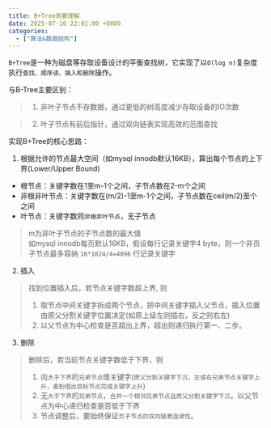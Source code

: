 ```yaml
---
title: B+Tree简要理解
date: 2025-07-16 22:01:00 +0800
categories:
  - ["算法&数据结构"]
---
```


`B+Tree`是一种为磁盘等存取设备设计的平衡查找树，它实现了以`O(log n)`复杂度执行`查找、顺序读、插入和删除`操作。

与B-Tree主要区别：
> 1. 非叶子节点不存数据，通过更低的树高度减少存取设备的IO次数

> 2. 叶子节点有前后指针，通过双向链表实现高效的范围查找

实现B+Tree的核心思路：
1. 根据允许的节点最大空间（如mysql innodb默认16KB），算出每个节点的上下界(Lower/Upper Bound)
- 根节点：关键字数在1至m-1个之间，子节点数在2-m个之间
- 非根非叶节点：关键字数在(m/2)-1至m-1个之间，子节点数在ceil(m/2)至个之间
- 叶节点：关键字数同`非根非叶节点`，无子节点
> m为非叶子节点的子节点数的最大值  
> 如mysql innodb每页默认16KB，假设每行记录关键字4 byte，则一个非页子节点最多容纳 `16*1024/4=4096` 行记录关键字
2. 插入
> 找到位置插入后，若节点关键字数超上界, 则
> 1. 取节点中间关键字拆成两个节点，把中间关键字插入父节点，插入位置由原父分割关键字位置决定(如原上级左则插右，反之则右左)
> 2. 以父节点为中心检查是否超出上界，超出则递归执行第一、二步。
3. 删除
> 删除后，若当前节点关键字数低于下界，则
> 1. 向`大于下界`的`兄弟节点`借关键字(`原父分割关键字下沉，左或右兄弟节点关键字上升，直到借出目标节点完成关键字上升`)
> 2. 无`大于下界`的`兄弟节点`，`合并一个相邻兄弟节点且原父分割关键字下沉`，以父节点为中心递归检查是否低于下界
> 3. 节点调整后，要始终保证`页子节点的双向链表连续性`。
